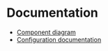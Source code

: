 Documentation
=============

* [Component diagram](./components.md)
* [Configuration documentation](./configuration.md)
